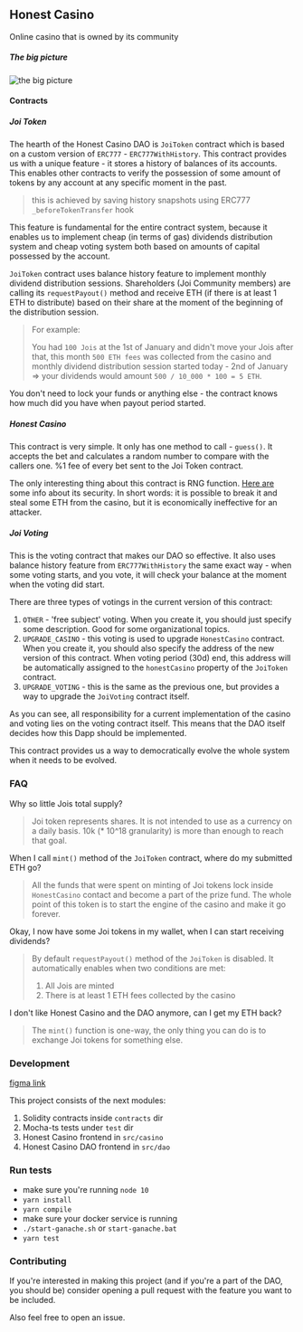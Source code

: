 ## Honest Casino
Online casino that is owned by its community

##### The big picture
![the big picture](big-picture.png)

#### Contracts

##### Joi Token

The hearth of the Honest Casino DAO is `JoiToken` contract which is based on a custom version of `ERC777` - 
`ERC777WithHistory`. This contract provides us with a unique feature - it stores a history of balances of
its accounts. This enables other contracts to verify the possession of some amount of tokens by any account
at any specific moment in the past. 

> this is achieved by saving history snapshots using ERC777 `_beforeTokenTransfer` hook

This feature is fundamental for the entire contract system, because it enables us to implement cheap (in terms
of gas) dividends distribution system and cheap voting system both based on amounts of capital possessed by the 
account. 

`JoiToken` contract uses balance history feature to implement monthly dividend distribution sessions. Shareholders
(Joi Community members) are calling its `requestPayout()` method and receive ETH (if there is at least 1 ETH to distribute)
based on their share at the moment of the beginning of the distribution session.

> For example: 
>
> You had `100 Jois` at the 1st of January and didn't move your Jois after that, this month `500 ETH fees` 
> was collected from the casino and monthly dividend distribution session started today - 2nd of January 
> => your dividends would amount `500 / 10_000 * 100 = 5 ETH`.

You don't need to lock your funds or anything else - the contract knows how much did you have when payout period started.

##### Honest Casino

This contract is very simple. It only has one method to call - `guess()`. It accepts the bet and calculates a random 
number to compare with the callers one. %1 fee of every bet sent to the Joi Token contract.

The only interesting thing about this contract is RNG function. [Here are](rng-security.md) some info about its security.
In short words: it is possible to break it and steal some ETH from the casino, but it is economically ineffective for an attacker.

##### Joi Voting

This is the voting contract that makes our DAO so effective. It also uses balance history feature from `ERC777WithHistory`
the same exact way - when some voting starts, and you vote, it will check your balance at the moment when the voting did start.

There are three types of votings in the current version of this contract:
1. `OTHER` - 'free subject' voting. When you create it, you should just specify some description. Good for some organizational topics.
2. `UPGRADE_CASINO` - this voting is used to upgrade `HonestCasino` contract. When you create it, you should also specify
the address of the new version of this contract. When voting period (30d) end, this address will be automatically assigned
to the `honestCasino` property of the `JoiToken` contract.
3. `UPGRADE_VOTING` - this is the same as the previous one, but provides a way to upgrade the `JoiVoting` contract itself.

As you can see, all responsibility for a current implementation of the casino and voting lies on the voting contract itself.
This means that the DAO itself decides how this Dapp should be implemented.

This contract provides us a way to democratically evolve the whole system when it needs to be evolved. 

### FAQ
Why so little Jois total supply?
> Joi token represents shares. It is not intended to use as a currency on a daily basis. 10k (* 10^18 granularity) 
> is more than enough to reach that goal.

When I call `mint()` method of the `JoiToken` contract, where do my submitted ETH go?
> All the funds that were spent on minting of Joi tokens lock inside `HonestCasino` contact and become a part of the
> prize fund. The whole point of this token is to start the engine of the casino and make it go forever. 

Okay, I now have some Joi tokens in my wallet, when I can start receiving dividends?
> By default `requestPayout()` method of the `JoiToken` is disabled. It automatically enables when two conditions are met:
> 1. All Jois are minted
> 2. There is at least 1 ETH fees collected by the casino

I don't like Honest Casino and the DAO anymore, can I get my ETH back?
> The `mint()` function is one-way, the only thing you can do is to exchange Joi tokens for something else.

### Development

[figma link](https://www.figma.com/file/YaSFWfbMo4Ey5U1ytbrPZq/Honest-Casino?node-id=0%3A1)

This project consists of the next modules:
1. Solidity contracts inside `contracts` dir
2. Mocha-ts tests under `test` dir
3. Honest Casino frontend in `src/casino`
4. Honest Casino DAO frontend in `src/dao`

### Run tests

* make sure you're running `node 10`
* `yarn install`
* `yarn compile`
* make sure your docker service is running
* `./start-ganache.sh` or `start-ganache.bat`
* `yarn test`

### Contributing

If you're interested in making this project (and if you're a part of the DAO, you should be)
consider opening a pull request with the feature you want to be included.

Also feel free to open an issue.